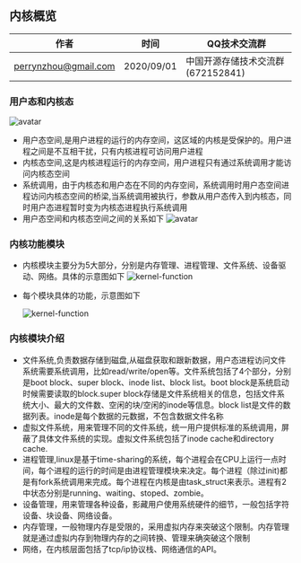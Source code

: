 ## 内核概览

| 作者                 | 时间       | QQ技术交流群                      |
| -------------------- | ---------- | --------------------------------- |
| perrynzhou@gmail.com | 2020/09/01 | 中国开源存储技术交流群(672152841) |
### 用户态和内核态

![avatar](../images/userspace-kernelspace.jpg)

- 用户态空间,是用户进程的运行的内存空间，这区域的内核是受保护的。用户进程之间是不互相干扰，只有内核进程可访问用户进程
- 内核态空间,这是内核进程运行的内存空间，用户进程只有通过系统调用才能访问内核态空间
- 系统调用，由于内核态和用户态在不同的内存空间，系统调用时用户态空间进程访问内核态空间的桥梁,当系统调用被执行，参数从用户态传入到内核态，同时用户态进程暂时变为内核态进程执行系统调用
- 用户态空间和内核态空间之间的关系如下
 ![avatar](../images/u-k2.jpg) 

 ### 内核功能模块
- 内核模块主要分为5大部分，分别是内存管理、进程管理、文件系统、设备驱动、网络。具体的示意图如下
 ![kernel-function](../images/kernel-function.jpg) 

- 每个模块具体的功能，示意图如下
  
   ![kernel-function](../images/u-k3.jpg) 

### 内核模块介绍

- 文件系统,负责数据存储到磁盘,从磁盘获取和跟新数据，用户态进程访问文件系统需要系统调用，比如read/write/open等。文件系统包括了4个部分，分别是boot block、super block、inode list、block list。boot block是系统启动时候需要读取的block.super block存储是文件系统相关的信息，包括文件系统大小、最大的文件数、空闲的块/空闲的inode等信息。block list是文件的数据列表。inode是每个数据的元数据，不包含数据文件名称
- 虚拟文件系统，用来管理不同的文件系统，统一用户提供标准的系统调用，屏蔽了具体文件系统的实现。虚拟文件系统包括了inode cache和directory cache.
- 进程管理,linux是基于time-sharing的系统，每个进程会在CPU上运行一点时间，每个进程的运行的时间是由进程管理模块来决定。每个进程（除过init)都是有fork系统调用来完成。每个进程在内核是由task_struct来表示。进程有2中状态分别是running、waiting、stoped、zombie。
- 设备管理，用来管理各种设备，影藏用户使用系统硬件的细节，一般包括字符设备、块设备、网络设备。
- 内存管理，一般物理内存是受限的，采用虚拟内存来突破这个限制。内存管理就是通过虚拟内存到物理内存的之间转换、管理来确突破这个限制
- 网络，在内核层面包括了tcp/ip协议栈、网络通信的API。